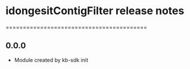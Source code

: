 # idongesitContigFilter release notes
=========================================

0.0.0
-----
* Module created by kb-sdk init
